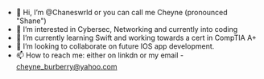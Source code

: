 - 👋 Hi, I’m @Chaneswrld or you can call me Cheyne (pronounced "Shane")
- 👀 I’m interested in Cybersec, Networking and currently into coding 
- 🌱 I’m currently learning Swift and working towards a cert in CompTIA A+
- 💞️ I’m looking to collaborate on future IOS app development.
- 📫 How to reach me: either on linkdn or my email - cheyne_burberry@yahoo.com

<!---
Chaneswrld/Chaneswrld is a ✨ special ✨ repository because its `README.md` (this file) appears on your GitHub profile.
You can click the Preview link to take a look at your changes.
--->
